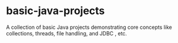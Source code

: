 # basic-java-projects
A collection of basic Java projects demonstrating core concepts like collections, threads, file handling, and JDBC , etc.
